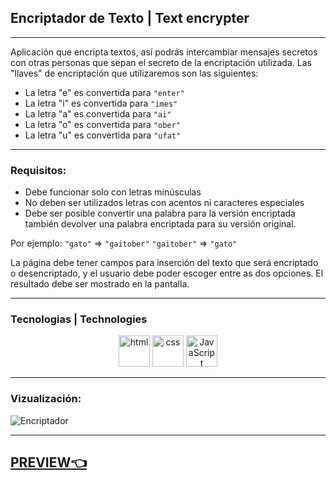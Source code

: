 ## Encriptador de Texto | Text encrypter
---
Aplicación que encripta textos, así podrás intercambiar mensajes secretos con otras personas que sepan el secreto de la encriptación utilizada.
Las "llaves" de encriptación que utilizaremos son las siguientes:
- La letra "e" es convertida para `"enter"`
- La letra "i" es convertida para `"imes"`
- La letra "a" es convertida para `"ai"`
- La letra "o" es convertida para `"ober"`
- La letra "u" es convertida para `"ufat"`
---
### Requisitos:
- Debe funcionar solo con letras minúsculas
- No deben ser utilizados letras con acentos ni caracteres especiales
- Debe ser posible convertir una palabra para la versión encriptada también devolver una palabra encriptada para su versión original.

Por ejemplo:
`"gato"` => `"gaitober"`
`"gaitober"` => `"gato"`

La página debe tener campos para
inserción del texto que será encriptado o desencriptado, y el usuario debe poder escoger entre as dos opciones.
El resultado debe ser mostrado en la pantalla.

---
### Tecnologias | Technologies
<p align="center"><img src="https://img.icons8.com/color/344/html-5--v1.png" alt="html" width="50"/>
<img src="https://img.icons8.com/color/344/css3.png" alt="css" width="50"/>
<img src="https://img.icons8.com/color/344/javascript--v1.png" alt="JavaScript" width="50"/></p>

---
### Vizualización:  
  
![Encriptador](https://i.postimg.cc/sxFrBgf3/encriptacion.png)


---

[**PREVIEW**👈 ]()
---
